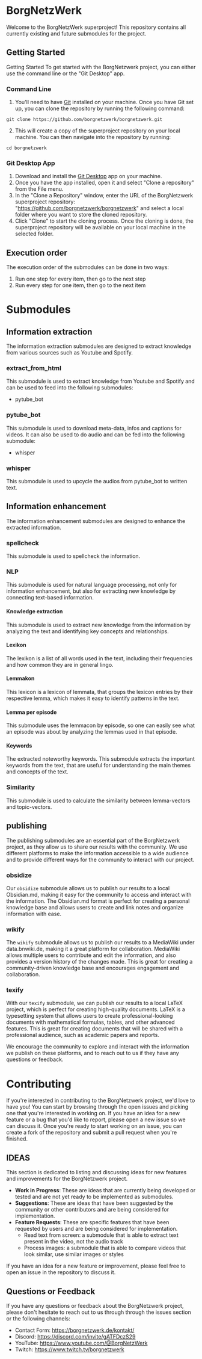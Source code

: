 # BorgNetzWerk
Welcome to the BorgNetzWerk superproject! This repository contains all currently existing and future submodules for the project.

## Getting Started
Getting Started
To get started with the BorgNetzwerk project, you can either use the command line or the "Git Desktop" app.

### Command Line
1. You'll need to have [Git](https://git-scm.com/) installed on your machine. Once you have Git set up, you can clone the repository by running the following command:

```
git clone https://github.com/borgnetzwerk/borgnetzwerk.git
```

2. This will create a copy of the superproject repository on your local machine. You can then navigate into the repository by running:

```
cd borgnetzwerk
```

### Git Desktop App
1. Download and install the [Git Desktop](https://desktop.github.com/) app on your machine.
2. Once you have the app installed, open it and select "Clone a repository" from the File menu.
3. In the "Clone a Repository" window, enter the URL of the BorgNetzwerk superproject repository: "https://github.com/borgnetzwerk/borgnetzwerk" and select a local folder where you want to store the cloned repository.
4. Click "Clone" to start the cloning process. Once the cloning is done, the superproject repository will be available on your local machine in the selected folder.
## Execution order
The execution order of the submodules can be done in two ways:
1. Run one step for every item, then go to the next step
2. Run every step for one item, then go to the next item

# Submodules
## Information extraction
The information extraction submodules are designed to extract knowledge from various sources such as Youtube and Spotify.

### extract_from_html
This submodule is used to extract knowledge from Youtube and Spotify and can be used to feed into the following submodules:
- pytube_bot

### pytube_bot
This submodule is used to download meta-data, infos and captions for videos. It can also be used to do audio and can be fed into the following submodule:
- whisper

### whisper
This submodule is used to upcycle the audios from pytube_bot to written text.

## Information enhancement
The information enhancement submodules are designed to enhance the extracted information.

### spellcheck
This submodule is used to spellcheck the information.

### NLP
This submodule is used for natural language processing, not only for information enhancement, but also for extracting new knowledge by connecting text-based information.

#### Knowledge extraction
This submodule is used to extract new knowledge from the information by analyzing the text and identifying key concepts and relationships.

#### Lexikon
The lexikon is a list of all words used in the text, including their frequencies and how common they are in general lingo.

#### Lemmakon
This lexicon is a lexicon of lemmata, that groups the lexicon entries by their respective lemma, which makes it easy to identify patterns in the text.

#### Lemma per episode
This submodule uses the lemmacon by episode, so one can easily see what an episode was about by analyzing the lemmas used in that episode.

#### Keywords
The extracted noteworthy keywords. This submodule extracts the important keywords from the text, that are useful for understanding the main themes and concepts of the text.

### Similarity
This submodule is used to calculate the similarity between lemma-vectors and topic-vectors.

## publishing
The publishing submodules are an essential part of the BorgNetzwerk project, as they allow us to share our results with the community. We use different platforms to make the information accessible to a wide audience and to provide different ways for the community to interact with our project.

### obsidize
Our `obsidize` submodule allows us to publish our results to a local Obsidian.md, making it easy for the community to access and interact with the information. The Obsidian.md format is perfect for creating a personal knowledge base and allows users to create and link notes and organize information with ease.

### wikify
The `wikify` submodule allows us to publish our results to a MediaWiki under data.bnwiki.de, making it a great platform for collaboration. MediaWiki allows multiple users to contribute and edit the information, and also provides a version history of the changes made. This is great for creating a community-driven knowledge base and encourages engagement and collaboration.

### texify
With our `texify` submodule, we can publish our results to a local LaTeX project, which is perfect for creating high-quality documents. LaTeX is a typesetting system that allows users to create professional-looking documents with mathematical formulas, tables, and other advanced features. This is great for creating documents that will be shared with a professional audience, such as academic papers and reports.

We encourage the community to explore and interact with the information we publish on these platforms, and to reach out to us if they have any questions or feedback.

# Contributing
If you're interested in contributing to the BorgNetzwerk project, we'd love to have you! You can start by browsing through the open issues and picking one that you're interested in working on. If you have an idea for a new feature or a bug that you'd like to report, please open a new issue so we can discuss it. Once you're ready to start working on an issue, you can create a fork of the repository and submit a pull request when you're finished.

## IDEAS
This section is dedicated to listing and discussing ideas for new features and improvements for the BorgNetzwerk project.

- **Work in Progress**: These are ideas that are currently being developed or tested and are not yet ready to be implemented as submodules.
- **Suggestions**: These are ideas that have been suggested by the community or other contributors and are being considered for implementation.
- **Feature Requests**: These are specific features that have been requested by users and are being considered for implementation.
    - Read text from screen: a submodule that is able to extract text present in the video, not the audio track
    - Process images: a submodule that is able to compare videos that look similar, use similar images or styles

If you have an idea for a new feature or improvement, please feel free to open an issue in the repository to discuss it.

## Questions or Feedback
If you have any questions or feedback about the BorgNetzwerk project, please don't hesitate to reach out to us through through the issues section or the following channels:

- Contact Form: https://borgnetzwerk.de/kontakt/
- Discord: https://discord.com/invite/gATFDczS29
- YouTube: https://www.youtube.com/@BorgNetzWerk
- Twitch: https://www.twitch.tv/borgnetzwerk
